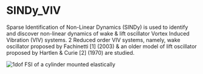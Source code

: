 # SINDy_VIV
Sparse Identification of Non-Linear Dynamics (SINDy) is used to identify and discover non-linear dynamics of wake &amp; lift oscillator Vortex Induced Vibration (VIV) systems. 2 Reduced order VIV systems, namely, wake oscillator proposed by Fachinetti [1] (2003) &amp; an older model of lift oscillator proposed by Hartlen &amp; Curie [2] (1970) are studied. 



![1dof FSI of a cylinder mounted elastically](images/plot.png)
